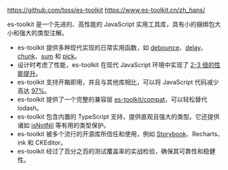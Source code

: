https://github.com/toss/es-toolkit
https://www.es-toolkit.cn/zh_hans/

es-toolkit 是一个先进的、高性能的 JavaScript 实用工具库，具有小的捆绑包大小和强大的类型注解。

- es-toolkit 提供多种现代实现的日常实用函数，如 [debounce](https://es-toolkit.dev/reference/function/debounce.html)、[delay](https://es-toolkit.dev/reference/promise/delay.html)、[chunk](https://es-toolkit.dev/reference/array/chunk.html)、[sum](https://es-toolkit.dev/reference/math/sum.html) 和 [pick](https://es-toolkit.dev/reference/object/pick.html)。
- 设计时考虑了性能，es-toolkit 在现代 JavaScript 环境中实现了 [2-3 倍的性能提升](https://es-toolkit.dev/zh_hans/performance.html)。
- es-toolkit 支持开箱即用，并且与其他库相比，可以将 JavaScript 代码减少高达 [97%](https://es-toolkit.dev/zh_hans/bundle-size.html)。
- es-toolkit 提供了一个完整的兼容层 [es-toolkit/compat](https://es-toolkit.dev/compatibility.html)，可以轻松替代 lodash。
- es-toolkit 包含内置的 TypeScript 支持，提供直观且强大的类型。它还提供诸如 [isNotNil](https://es-toolkit.dev/zh_hans/reference/predicate/isNotNil.html) 等有用的类型保护。
- es-toolkit 被多个流行的开源库所信任和使用，例如 [Storybook](https://github.com/storybookjs/storybook/blob/9d862798d666678cc4822e857c00bbd744169ced/code/core/package.json#L358)、Recharts、ink 和 CKEditor。
- es-toolkit 经过了百分之百的测试覆盖率的实战检验，确保其可靠性和稳健性。